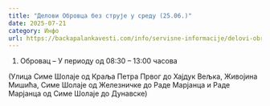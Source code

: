 ```yaml
---
title: "Делови Обровца без струје у среду (25.06.)"
date: 2025-07-21
category: Инфо
url: https://backapalankavesti.com/info/servisne-informacije/delovi-obrovca-bez-struje-u-sredu-25-06/
---
```


1. Обровац – У периоду од 08:30 – 13:00 часова

(Улица Симе Шолаје од Краља Петра Првог до Хајдук Вељка, Живојина Мишића,
Симе Шолаје од Железничке до Раде Марјанца и Раде Марјанца од Симе Шолаје до Дунавске)
